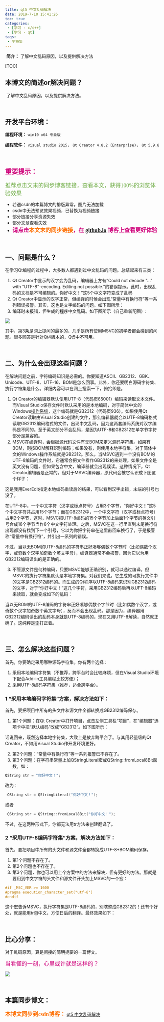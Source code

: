 ```yaml
---
title: qt5 中文乱码解决
date: 2019-7-10 15:41:26
toc: true
categories: 
 - [学习 - c/c++]
 - [学习 - qt]
tags: 
 - 字符集
---
```


​		**简介：**  了解中文乱码原因，以及提供解决方法

<!-- more -->

[TOC]

## 本博文的简述or解决问题？

​		了解中文乱码原因，以及提供解决方法。

<br>

## 开发平台环境：

**编程环境：**  `win10 x64 专业版`

**编程软件：**  `visual studio 2015`， `Qt Creator 4.8.2 (Enterprise)`， `Qt 5.9.8`

<br>

## <font color=#D0087E  face="幼圆">重要提示：</font>

<font color=#70AD47 size=4 face="幼圆">推荐点击文末的同步博客链接，查看本文，获得100%的浏览体验效果</font>

- 若遇csdn的本篇博文的排版异常，图片无法加载
- csdn中无法预览效果视频，已替换为视频链接
- 部分链接分享资源失效
- 部分文章查看失效
- <font color=#D0087E  size=4 face="幼圆">**请点击<font color=#FE7207  size=4 face="幼圆">本文末的同步链接</font>，在 [github.io](https://touwoyimuli.github.io/) 博客上查看更好体验**</font> 

<br>

## 一、问题是什么？

在学习Qt编程的过程中，大多数人都遇到过中文乱码的问题。总结起来有三类：

1. Qt Creator中显示的汉字变为乱码，编辑器上方有“Could not decode "..." with "UTF-8"-encoding. Editing not possible.”的错误提示。此时，出现乱码的文档是不可编辑的。你好中文！”这5个中文字符变成了乱码
2. Qt Creator中显示的汉字正常，但编译的时候会出现“常量中有换行符”等一系列错误报警。其实，这也是文字编码的问题。如下图所示：
3. 编译时未报错，但生成的程序中文乱码。如下图所示（自己重新配图）：

![](https://raw.githubusercontent.com/touwoyimuli/FigureBed/master/img/20190710154354.png)

其中，第3条是网上提问的最多的，几乎是所有使用MSVC的初学者都会碰到的问题。很多回答是针对Qt4版本的，Qt5中不可用。

<br>

## 二、为什么会出现这些问题？

在解决问题之前，字符编码知识是必需的。你要知道ASCII、GB2312、GBK、Unicode、UTF-8、UTF-16、BOM是怎么回事。此外，你还要明白源码字符集、执行字符集是什么。详细内容可以在网上搜索一下，俯拾即是。

1. Qt Creator的编辑器默认使用UTF-8（代码页65001）编码来读取文本文件。而Visual Studio保存文件时默认采用的是本地编码，对于简体中文的Windows[操作系统](javascript:void())，这个编码就是GB2312（代码页936）。如果使用Qt Creator读取由Visual Studio创建的文件，那么编辑器就会以UTF-8编码格式读取GB2312编码格式的文件，出现中文乱码，因为这两套编码系统对汉字编码是不同的。至于英文部分不会乱码，是因为UTF-8和GB2312在单字节字符部分是兼容的。
2. MSVC在编译时，会根据源代码文件有无BOM来定义源码字符集。如果有BOM，则按BOM解释识别编码；如果没有，则使用本地字符集，对于简体中文的Windows操作系统就是GB2312。那么，当MSVC遇到一个没有BOM的UTF-8编码的文件时，它通常会把文件看作GB2312的来处理。如果文件全是英文没有问题，但如果包含中文，编译器就会出现误读。这种情况下，Qt Creator编辑器是正常的。但对于MSVC编译器，原代码会被它认识成下图这个样子：

这是我用EverEdit指定本地编码重读后的结果，可以看到汉字出错，末端的引号也没了。

在UTF-8中，一个中文字符（汉字或标点符号）占用3个字节，“你好中文！”这5个中文字符共占用15个字节；而在GB2312中，一个中文字符（汉字或标点符号）占用2个字节，这时，MSVC把UTF-8编码的15个字节加上后面1个字节的英文引号合成16个字节当作8个中文字符处理。之后，MSVC在这一行里直到末尾换行符出现都没有找到下一个引号，它以为你把字符串在这里敲回车换行了，于是报警称“常量中有换行符”，并引出一系列的错误。

不过，当以无BOM的UTF-8编码的字符串正好凑够偶数个字节时（比如偶数个汉字，或奇数个汉字加奇数个英文字母），编译器通常不会报警，因为它以为用GB2312编码读出的是正确的。

3. 不管源文件是何种编码，只要MSVC能够正确识别，就可以通过编译。但MSVC的执行字符集默认是本地字符集。对我们来说，它生成的可执行文件中的文字是GB2312编码的。而生成的Qt程序以UTF-8编码来识别GB2312编码的文字，对于“你好中文！”这几个字符，采用GB2312编码后再以UFT-8编码来读取，就会变成如下的乱码：

当以无BOM的UTF-8编码的字符串正好凑够偶数个字节时（比如偶数个汉字，或奇数个汉字加奇数个英文字母），反而不会出现乱码。那是因为，编译器用GB2312编码读出的乱码本身就是UTF-8编码的，现在又用UTF-8解读，自然就正确了。这纯粹是歪打正着。

<br>

## 三、怎么解决这些问题？

首先，你要确定采用哪种源码字符集。你有两个选择：

1. 采用本地编码字符集（不推荐，跨平台时会比较麻烦，但在Visual Studio环境下配合Add-in工具编程比较方便）；
2. 采用UTF-8编码字符集（推荐，适合跨平台）。

### 1 “采用本地编码字符集”方案，解决方法如下：

首先，要把项目中所有的头文件和源文件全都转换成GB2312编码保存。

1. 第1个问题：在Qt Creator中打开项目，点击左侧工具栏“项目”，在“编辑器”选项卡中把“默认编码”改成“GB2312”。如下图所示：

话说回来，既然选择本地字符集，大致上是放弃跨平台了。与其用轻量级的Qt Creator，不如用Visual Studio作开发环境更好。

2. 第2个问题：“常量中有换行符”等一系列报警已不存在了。
3. 第3个问题：在字符串常量上加QStringLiteral宏或QString::fromLocal8Bit函数，如：

```c
QString str = "你好中文！";
```

改为：

```c
 QString str = QStringLiteral("你好中文！");
```

或者

```c
 QString str = QString::fromLocal8Bit("你好中文！");
```

不过，在这两种形式下，你都无法用tr方法来创建翻译了。

### 2 “采用UTF-8编码字符集”方案，解决方法如下：

首先，要把项目中所有的头文件和源文件全都转换成UTF-8+BOM编码保存。

1. 第1个问题不存在了。
2. 第2个问题也不存在了。
3. 第3个问题，你也可以用上个方案中的方法来解决，但有更好的方法。那就是要用到中文字符的头文件和源文件开头加上MSVC的一个宏：

```c
#if _MSC_VER >= 1600
#pragma execution_character_set("utf-8")
#endif
```

这个宏告诉MSVC，执行字符集是UTF-8编码的，别瞎整成GB2312的！还有个好处，就是能用tr包中文，方便日后的翻译。最终效果如下：

<br>

## 比心分享：

对于乱码原因，算是间接的简明扼要的一篇博文。

<font color=#D0087E size=4 face="幼圆">当看懂的一刻，心里或许就是这样的？</font> 

![](https://raw.githubusercontent.com/touwoyimuli/FigureBed/master/img/20190719170218.png)

<br>

## 本篇同步博文：

<font color=#FE7207  size=4 face="幼圆">**本博文同步到csdn博客：**</font>  [qt5 中文乱码解决](https://blog.csdn.net/qq_33154343/article/details/95344312) 



